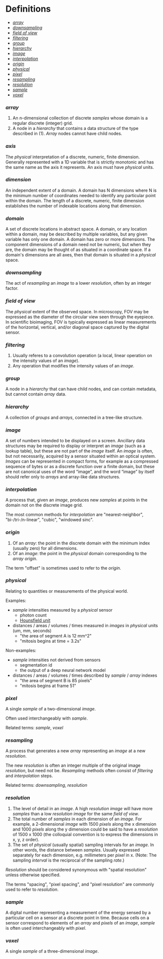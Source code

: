 # Definitions

- [*array*](#array)
- [*downsampling*](#downsampling)
- [*field of view*](#field-of-view)
- [*filtering*](#filtering)
- [*group*](#group)
- [*hierarchy*](#hierarchy)
- [*image*](#image)
- [*interpolation*](#interpolation)
- [*origin*](#origin)
- [*physical*](#physical)
- [*pixel*](#pixel)
- [*resampling*](#resampling)
- [*resolution*](#resolution)
- [*sample*](#sample)
- [*voxel*](#voxel)


### *array*
1. An n-dimensional collection of discrete *samples* whose domain is a regular discrete (integer) grid.
2. A node in a *hierarchy* that contains a data structure of the type described in (1). *Array* nodes cannot have child nodes.

### *axis*
The *physical* interpretation of a discrete, numeric, finite dimension. Generally represented with a 1D variable that is strictly monotonic and has the same name as the axis it represents. An axis must have *physical* units.

### *dimension*
An independent extent of a domain. A domain has N dimensions where N is the minimum number of coordinates needed to identify any particular point within the domain. The length of a discrete, numeric, finite dimension establishes the number of indexable locations along that dimension.

### *domain*
A set of discrete locations in abstract space. A domain, or any location within a domain, may be described by multiple variables, but any given variable has only one domain. A domain has zero or more dimensions. The component dimensions of a domain need not be numeric, but when they are, the domain may be thought of as situated in a coordinate space. If a domain's dimensions are all axes, then that domain is situated in a *physical* space.

### *downsampling*
The act of *resampling* an *image* to a lower *resolution*, often by an integer factor.

### *field of view*
The *physical* extent of the observed space. In microscopy, FOV may be expressed as the diameter of the circular view seen through the eyepiece. In scientific bioimaging, FOV is typically expressed as linear measurements of the horizontal, vertical, and/or diagonal space captured by the digital sensor.   

### *filtering*
1. Usually referes to a convolution operation (a local, linear operation on the intensity values of an *image*).
2. Any operation that modifies the intensity values of an *image*.

### *group*
A node in a *hierarchy* that can have child nodes, and can contain metadata, but cannot contain *array* data.

### *hierarchy*
A collection of *groups* and *arrays*, connected in a tree-like structure.

### *image*
A set of numbers intended to be displayed on a screen. Ancillary data structures may be required to display or interpret an *image* (such as a lookup table), but these are not part of the *image* itself. An *image* is often, but not necessarily, acquired by a sensor situated within an optical system. *Images* can be represented in compact forms, for example as a compressed sequence of bytes or as a discrete function over a finite domain, but these are not canonical uses of the word “image”, and the word “image” by itself should refer only to *arrays* and array-like data structures.

### *interpolation*
A process that, given an *image*, produces new *samples* at points in the domain not on the discrete image grid.

The most common methods for *interpolation* are "nearest-neighbor", "bi-/tri-/n-linear", "cubic", "windowed sinc".

### *origin*
1. Of an *array*: the point in the discrete domain with the minimum index (usually zero) for all dimensions.
2. Of an *image*: the point in the *physical* domain corresponding to the *array* *origin*.

The term "offset" is sometimes used to refer to the *origin*.

### *physical*
Relating to quantities or measurements of the physical world.

Examples:
* *sample* intensities measured by a *physical* sensor
    * photon count
    * [Hounsfield unit](https://en.wikipedia.org/wiki/Hounsfield_scale)
* distances / areas / volumes / times measured in *images* in *physical* units (um, mm, seconds)
    * "the area of segment A is 12 mm^2"
    * "mitosis begins at time = 3.2s"

Non-examples:
* *sample* intensities not derived from sensors
    * segmentation id
    * the output of a deep neural network model
* distances / areas / volumes / times described by *sample* / *array* indexes
    * "the area of segment B is 85 pixels"
    * "mitosis begins at frame 51"

### *pixel*
A single *sample* of a two-dimensional *image*.

Often used interchangeably with *sample*.

Related terms: *sample*, *voxel*

### *resampling*
A process that generates a new *array* representing an *image* at a new *resolution*. 

The new *resolution* is often an integer multiple of the original image *resolution*, but need not be. *Resampling* methods often
consist of *filtering* and *interpolation* steps.

Related terms: *downsampling*, *resolution*

### *resolution*

1. The level of detail in an *image*. A high *resolution* *image* will have more *samples* than a low *resolution* *image* for the same *field of view*. 
2. The total number of *samples* in each dimension of an *image*. For example, a 2-dimensional *image* with 1500 *pixels* along the x dimension and 1000 *pixels* along the y dimension could be said to have a *resolution* of 1500 x 1000 (the colloquial convention is to express the dimensions in x, y, z order).
3. The set of *physical* (usually spatial) sampling intervals for an *image*. In other words, the distance between *samples*. Usually expressed separately for each dimension, e.g. millimeters per *pixel* in x. (Note: The sampling *interval* is the reciprocal of the sampling *rate*.)

*Resolution* should be considered synonymous with "spatial resolution" unless otherwise specified.

The terms "spacing", "pixel spacing", and "pixel resolution" are commonly used to refer to *resolution*.

### *sample*
A digital number representing a measurement of the energy sensed by a particular cell on a sensor at a discrete point in time. Because cells on a sensor correspond to elements of an *array* and *pixels* of an *image*, *sample* is often used interchangeably with *pixel*.

### *voxel*
A single *sample* of a three-dimensional *image*.


